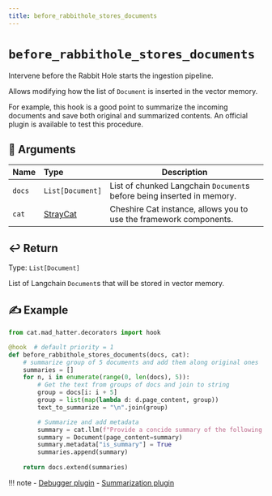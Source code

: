 ```yaml
---
title: before_rabbithole_stores_documents
---
```


# `before_rabbithole_stores_documents`

Intervene before the Rabbit Hole starts the ingestion pipeline.

Allows modifying how the list of `Document` is inserted in the vector memory.

For example, this hook is a good point to summarize the incoming documents and save both original and summarized contents.
An official plugin is available to test this procedure.

## &#128196; Arguments

| Name   | Type                                                                    | Description                                                            |
|:-------|:------------------------------------------------------------------------|------------------------------------------------------------------------|
| `docs` | `List[Document]`                                                        | List of chunked Langchain `Document`s before being inserted in memory. |
| `cat`  | [StrayCat](../../../framework/cat-components/cheshire_cat/stray_cat.md) | Cheshire Cat instance, allows you to use the framework components.     |

## &#x21A9;&#xFE0F; Return

Type: `List[Document]`

List of Langchain `Document`s that will be stored in vector memory.

## &#9997; Example

```python
from cat.mad_hatter.decorators import hook

@hook  # default priority = 1
def before_rabbithole_stores_documents(docs, cat):
    # summarize group of 5 documents and add them along original ones
    summaries = []
    for n, i in enumerate(range(0, len(docs), 5)):
        # Get the text from groups of docs and join to string
        group = docs[i: i + 5]
        group = list(map(lambda d: d.page_content, group))
        text_to_summarize = "\n".join(group)

        # Summarize and add metadata
        summary = cat.llm(f"Provide a concide summary of the following: {group}")
        summary = Document(page_content=summary)
        summary.metadata["is_summary"] = True
        summaries.append(summary)
    
    return docs.extend(summaries)
```

!!! note
    - [Debugger plugin](https://github.com/sambarza/cc-vscode-debugpy)
    - [Summarization plugin](https://github.com/Furrmidable-Crew/ccat_summarization)
